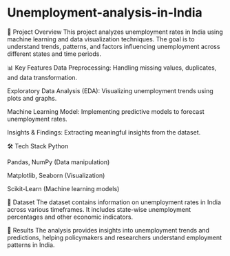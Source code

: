 # Unemployment-analysis-in-India
📌 Project Overview
This project analyzes unemployment rates in India using machine learning and data visualization techniques. The goal is to understand trends, patterns, and factors influencing unemployment across different states and time periods.

📊 Key Features
Data Preprocessing: Handling missing values, duplicates, and data transformation.

Exploratory Data Analysis (EDA): Visualizing unemployment trends using plots and graphs.

Machine Learning Model: Implementing predictive models to forecast unemployment rates.

Insights & Findings: Extracting meaningful insights from the dataset.

🛠️ Tech Stack
Python

Pandas, NumPy (Data manipulation)

Matplotlib, Seaborn (Visualization)

Scikit-Learn (Machine learning models)

📂 Dataset
The dataset contains information on unemployment rates in India across various timeframes. It includes state-wise unemployment percentages and other economic indicators.

🚀 Results
The analysis provides insights into unemployment trends and predictions, helping policymakers and researchers understand employment patterns in India.
